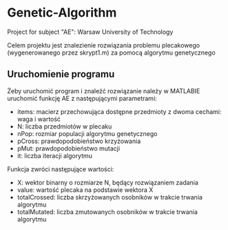 # Genetic-Algorithm
Project for subject "AE": Warsaw University of Technology

Celem projektu jest znalezienie rozwiązania problemu plecakowego (wygenerowanego przez skrypt1.m) za pomocą algorytmu genetycznego

## Uruchomienie programu
Żeby uruchomić program i znaleźć rozwiązanie należy w MATLABIE uruchomić funkcję AE z następującymi parametrami:
- items: macierz przechowująca dostępne przedmioty z dwoma cechami: waga i wartość
- N: liczba przedmiotów w plecaku
- nPop: rozmiar populacji algorytmu genetycznego
- pCross: prawdopodobieństwo krzyżowania
- pMut: prawdopodobieństwo mutacji
- it: liczba iteracji algorytmu

Funkcja zwróci następujące wartości:
- X: wektor binarny o rozmiarze N, będący rozwiązaniem zadania
- value: wartość plecaka na podstawie wektora X
- totalCrossed: liczba skrzyżowanych osobników w trakcie trwania algorytmu
- totalMutated: liczba zmutowanych osobników w trakcie trwania algorytmu